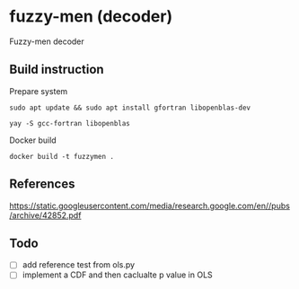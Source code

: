 # fuzzy-men (decoder)
Fuzzy-men decoder

## Build instruction
Prepare system

`sudo apt update && sudo apt install gfortran libopenblas-dev`

`yay -S gcc-fortran libopenblas`

Docker build

`docker build -t fuzzymen .`

## References
https://static.googleusercontent.com/media/research.google.com/en//pubs/archive/42852.pdf

## Todo

- [ ] add reference test from ols.py
- [ ] implement a CDF and then caclualte p value in OLS
